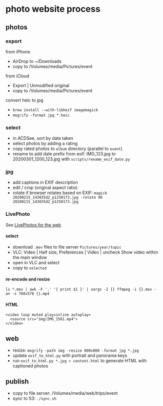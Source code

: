 # photo website process

## photos

### export

from iPhone
  - AirDrop to ~/Downloads
  - copy to /Volumes/media/Pictures/event

from iCloud
  - Export | Unmodified original
  - copy to /Volumes/media/Pictures/event

convert heic to jpg
  - `brew install --with-libheif imagemagick`
  - `mogrify -format jpg *.heic`

### select

  - in ACDSee, sort by date taken
  - select photos by adding a rating
  - copy rated photos to `album` directory (parallel to `event`)
  - rename to add date prefix from exif: IMG_123.jpg to 20200301_1200_123.jpg with `scripts/rename_exif_date.py`

### jpg

  - add captions in EXIF description
  - edit / crop (original aspect ratio)
  - rotate if browser rotates based on EXIF: `magick 20200215_143035d2_p1250173.jpg -rotate 90 20200215_143035d2_p1250173.jpg`

### LivePhoto

See [LivePhotos for the web](https://medium.com/@kielnicholls/embedding-livephotos-on-a-web-page-5dfa9b8b83e3)

#### select

  - download `.mov` files to file server `Pictures/year/topic`
  - VLC: Video | Half size, Preferences | Video | uncheck Show video within the main window
  - open in VLC and select
  - copy to `selected`

#### re-encode and resize

`ls *.mov | awk -F '.' '{ print $1 }' | xargs -I {} ffmpeg -i {}.mov -an -s 768x576 {}.mp4`

#### HTML

```
<video loop muted playsinline autoplay>
  <source src="img/IMG_1561.mp4">
</video>
```

## web

  - resize: `mogrify -path img -resize 800x800 -format jpg *.jpg`
  - update `exif_to_html.py` with portrait and panorama keys
  - run `exif_to_html.py *.jpg > content.html` to generate HTML with captioned photos

## publish

  - copy to file server: /Volumes/media/web/trips/event
  - sync to S3: `./sync.sh`
